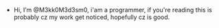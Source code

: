 - Hi, I’m @M3kk0M3d3sm0, i'am a programmer, if you're reading this is probably cz my work get noticed, hopefully cz is good.

<!---
M3kk0M3d3sm0/M3kk0M3d3sm0 is a ✨ special ✨ repository because its `README.md` (this file) appears on your GitHub profile.
You can click the Preview link to take a look at your changes.
--->
